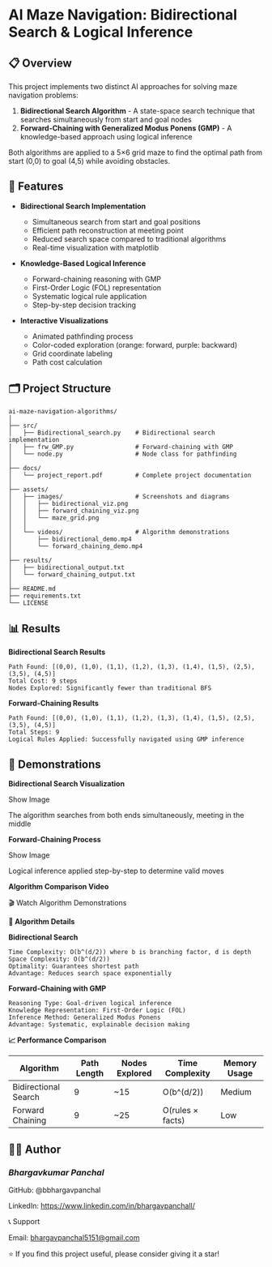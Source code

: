 # AI Maze Navigation: Bidirectional Search & Logical Inference



## 📋 Overview

This project implements two distinct AI approaches for solving maze navigation problems:

1. **Bidirectional Search Algorithm** - A state-space search technique that searches simultaneously from start and goal nodes
2. **Forward-Chaining with Generalized Modus Ponens (GMP)** - A knowledge-based approach using logical inference

Both algorithms are applied to a 5×6 grid maze to find the optimal path from start (0,0) to goal (4,5) while avoiding obstacles.

## 🎯 Features

- **Bidirectional Search Implementation**
  - Simultaneous search from start and goal positions
  - Efficient path reconstruction at meeting point
  - Reduced search space compared to traditional algorithms
  - Real-time visualization with matplotlib

- **Knowledge-Based Logical Inference**
  - Forward-chaining reasoning with GMP
  - First-Order Logic (FOL) representation
  - Systematic logical rule application
  - Step-by-step decision tracking

- **Interactive Visualizations**
  - Animated pathfinding process
  - Color-coded exploration (orange: forward, purple: backward)
  - Grid coordinate labeling
  - Path cost calculation

## 🗂️ Project Structure

    ai-maze-navigation-algorithms/
    │
    ├── src/
    │   ├── Bidirectional_search.py    # Bidirectional search implementation
    │   ├── frw_GMP.py                 # Forward-chaining with GMP
    │   └── node.py                    # Node class for pathfinding
    │
    ├── docs/
    │   └── project_report.pdf         # Complete project documentation
    │
    ├── assets/
    │   ├── images/                    # Screenshots and diagrams
    │   │   ├── bidirectional_viz.png
    │   │   ├── forward_chaining_viz.png
    │   │   └── maze_grid.png
    │   │
    │   └── videos/                    # Algorithm demonstrations
    │       ├── bidirectional_demo.mp4
    │       └── forward_chaining_demo.mp4
    │
    ├── results/
    │   ├── bidirectional_output.txt
    │   └── forward_chaining_output.txt
    │
    ├── README.md
    ├── requirements.txt
    └── LICENSE

## 📊 Results

**Bidirectional Search Results**


    Path Found: [(0,0), (1,0), (1,1), (1,2), (1,3), (1,4), (1,5), (2,5), (3,5), (4,5)]
    Total Cost: 9 steps
    Nodes Explored: Significantly fewer than traditional BFS

**Forward-Chaining Results**

    Path Found: [(0,0), (1,0), (1,1), (1,2), (1,3), (1,4), (1,5), (2,5), (3,5), (4,5)]
    Total Steps: 9
    Logical Rules Applied: Successfully navigated using GMP inference

## 🎥 Demonstrations

**Bidirectional Search Visualization**

Show Image


The algorithm searches from both ends simultaneously, meeting in the middle


**Forward-Chaining Process**

Show Image

Logical inference applied step-by-step to determine valid moves


**Algorithm Comparison Video**

🎬 Watch Algorithm Demonstrations



**🧠 Algorithm Details**

**Bidirectional Search**

    Time Complexity: O(b^(d/2)) where b is branching factor, d is depth
    Space Complexity: O(b^(d/2))
    Optimality: Guarantees shortest path
    Advantage: Reduces search space exponentially

**Forward-Chaining with GMP**

    Reasoning Type: Goal-driven logical inference
    Knowledge Representation: First-Order Logic (FOL)
    Inference Method: Generalized Modus Ponens
    Advantage: Systematic, explainable decision making

**📈 Performance Comparison**

| **Algorithm**        | **Path Length** | **Nodes Explored** | **Time Complexity** | **Memory Usage** |
| -------------------- | --------------- | ------------------ | ------------------- | ---------------- |
| Bidirectional Search | 9               | \~15               | O(b^(d/2))          | Medium           |
| Forward Chaining     | 9               | \~25               | O(rules × facts)    | Low              |






## **👨‍💻 Author**
### ***Bhargavkumar Panchal***

GitHub: @bbhargavpanchal

LinkedIn: https://www.linkedin.com/in/bhargavpanchall/




📞 Support

Email: bhargavpanchal5151@gmail.com


⭐ If you find this project useful, please consider giving it a star!
